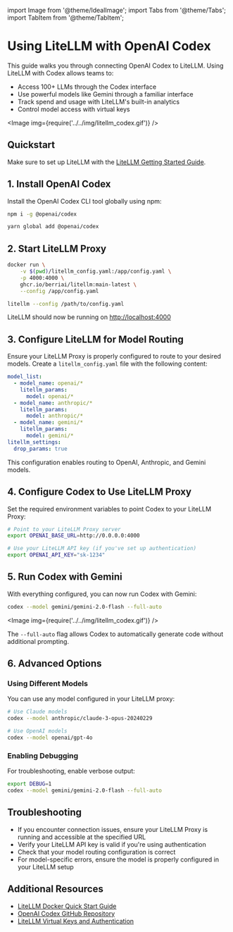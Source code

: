 import Image from '@theme/IdealImage';
import Tabs from '@theme/Tabs';
import TabItem from '@theme/TabItem';

# Using LiteLLM with OpenAI Codex

This guide walks you through connecting OpenAI Codex to LiteLLM. Using LiteLLM with Codex allows teams to:
- Access 100+ LLMs through the Codex interface
- Use powerful models like Gemini through a familiar interface
- Track spend and usage with LiteLLM's built-in analytics
- Control model access with virtual keys

<Image img={require('../../img/litellm_codex.gif')} />

## Quickstart

Make sure to set up LiteLLM with the [LiteLLM Getting Started Guide](../proxy/docker_quick_start.md).

## 1. Install OpenAI Codex

Install the OpenAI Codex CLI tool globally using npm:

<Tabs>
<TabItem value="npm" label="npm">

```bash
npm i -g @openai/codex
```

</TabItem>
<TabItem value="yarn" label="yarn">

```bash
yarn global add @openai/codex
```

</TabItem>
</Tabs>

## 2. Start LiteLLM Proxy

<Tabs>
<TabItem value="docker" label="Docker">

```bash
docker run \
    -v $(pwd)/litellm_config.yaml:/app/config.yaml \
    -p 4000:4000 \
    ghcr.io/berriai/litellm:main-latest \
    --config /app/config.yaml
```

</TabItem>
<TabItem value="pip" label="LiteLLM CLI">

```bash
litellm --config /path/to/config.yaml
```

</TabItem>
</Tabs>

LiteLLM should now be running on [http://localhost:4000](http://localhost:4000)

## 3. Configure LiteLLM for Model Routing

Ensure your LiteLLM Proxy is properly configured to route to your desired models. Create a `litellm_config.yaml` file with the following content:

```yaml
model_list:
  - model_name: openai/*
    litellm_params:
      model: openai/*
  - model_name: anthropic/*
    litellm_params:
      model: anthropic/*
  - model_name: gemini/*
    litellm_params:
      model: gemini/*
litellm_settings:
  drop_params: true
```

This configuration enables routing to OpenAI, Anthropic, and Gemini models.

## 4. Configure Codex to Use LiteLLM Proxy

Set the required environment variables to point Codex to your LiteLLM Proxy:

```bash
# Point to your LiteLLM Proxy server
export OPENAI_BASE_URL=http://0.0.0.0:4000 

# Use your LiteLLM API key (if you've set up authentication)
export OPENAI_API_KEY="sk-1234"
```

## 5. Run Codex with Gemini

With everything configured, you can now run Codex with Gemini:

```bash
codex --model gemini/gemini-2.0-flash --full-auto
```

<Image img={require('../../img/litellm_codex.gif')} />

The `--full-auto` flag allows Codex to automatically generate code without additional prompting.

## 6. Advanced Options

### Using Different Models

You can use any model configured in your LiteLLM proxy:

```bash
# Use Claude models
codex --model anthropic/claude-3-opus-20240229

# Use OpenAI models
codex --model openai/gpt-4o
```

### Enabling Debugging

For troubleshooting, enable verbose output:

```bash
export DEBUG=1
codex --model gemini/gemini-2.0-flash --full-auto
```

## Troubleshooting

- If you encounter connection issues, ensure your LiteLLM Proxy is running and accessible at the specified URL
- Verify your LiteLLM API key is valid if you're using authentication
- Check that your model routing configuration is correct
- For model-specific errors, ensure the model is properly configured in your LiteLLM setup

## Additional Resources

- [LiteLLM Docker Quick Start Guide](../proxy/docker_quick_start.md)
- [OpenAI Codex GitHub Repository](https://github.com/openai/codex)
- [LiteLLM Virtual Keys and Authentication](../proxy/virtual_keys.md)
